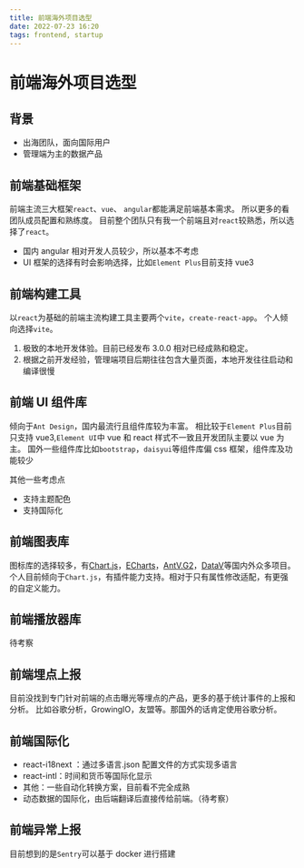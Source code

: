 ```yaml
---
title: 前端海外项目选型
date: 2022-07-23 16:20
tags: frontend, startup
---
```


# 前端海外项目选型

## 背景

- 出海团队，面向国际用户
- 管理端为主的数据产品

## 前端基础框架

前端主流三大框架`react`、`vue`、 `angular`都能满足前端基本需求。
所以更多的看团队成员配置和熟练度。
目前整个团队只有我一个前端且对`react`较熟悉，所以选择了`react`。

- 国内 angular 相对开发人员较少，所以基本不考虑
- UI 框架的选择有时会影响选择，比如`Element Plus`目前支持 vue3

## 前端构建工具

以`react`为基础的前端主流构建工具主要两个`vite`，`create-react-app`。
个人倾向选择`vite`。

1. 极致的本地开发体验。目前已经发布 3.0.0 相对已经成熟和稳定。
2. 根据之前开发经验，管理端项目后期往往包含大量页面，本地开发往往启动和编译很慢

## 前端 UI 组件库

倾向于`Ant Design`，国内最流行且组件库较为丰富。
相比较于`Element Plus`目前只支持 vue3,`Element UI`中 vue 和 react 样式不一致且开发团队主要以 vue 为主。
国外一些组件库比如`bootstrap`，`daisyui`等组件库偏 css 框架，组件库及功能较少

其他一些考虑点

- 支持主题配色
- 支持国际化

## 前端图表库

图标库的选择较多，有[Chart.js](https://www.chartjs.org/)，[ECharts](https://echarts.apache.org/zh/index.html)，[AntV.G2](https://g2.antv.vision/zh/)，[DataV](http://datav.jiaminghi.com/guide/)等国内外众多项目。
个人目前倾向于`Chart.js`，有插件能力支持。相对于只有属性修改适配，有更强的自定义能力。

## 前端播放器库

待考察

## 前端埋点上报

目前没找到专门针对前端的点击曝光等埋点的产品，更多的基于统计事件的上报和分析。
比如谷歌分析，GrowingIO，友盟等。那国外的话肯定使用谷歌分析。

## 前端国际化

- react-i18next ：通过多语言.json 配置文件的方式实现多语言
- react-intl：时间和货币等国际化显示
- 其他：一些自动化转换方案，目前看不完全成熟
- 动态数据的国际化，由后端翻译后直接传给前端。（待考察）

## 前端异常上报

目前想到的是`Sentry`可以基于 docker 进行搭建
